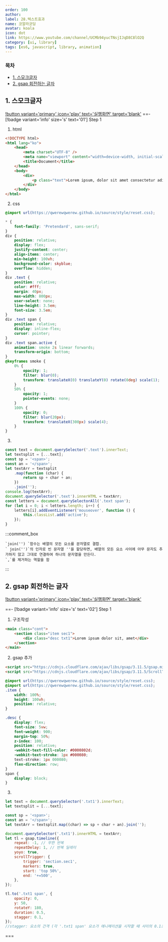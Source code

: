 ```yaml
---
order: 100
author:
label: 28.텍스트효과
name: 코알라코딩
avatar: koala
icon: dot
link: https://www.youtube.com/channel/UCMb94yucTNsjIJqD8C8lO2Q
category: [ui, library]
tags: [es6, javascript, library, animation]
---
```


### 목차 <!-- omit in toc -->
- [1. 스모크글자](#1-스모크글자)
- [2. gsap 회전하는 글자](#2-gsap-회전하는-글자)

## 1. 스모크글자

[!button variant='primary' icon='play' text='실행화면' target='blank'](https://qwerewqwerew.github.io/source/ui/text_effect/01/4-1.html)
==- [!badge variant='info' size='s' text='01'] Step 1

1. html

```html #
<!DOCTYPE html>
<html lang="ko">
	<head>
		<meta charset="UTF-8" />
		<meta name="viewport" content="width=device-width, initial-scale=1.0" />
		<title>Document</title>
	</head>
	<body>
		<div>
			<p class="text">Lorem ipsum, dolor sit amet consectetur adipisicing elit. Optio eius doloribus, ab obcaecati facere omnis reiciendis dolore quod quidem aperiam repellat tempora vitae at excepturi sunt doloremque et quonesciunt!</p>
		</div>
	</body>
</html>
```

2. css

```css # reset
@import url(https://qwerewqwerew.github.io/source/style/reset.css);
```

```css #
* {
	font-family: 'Pretendard', sans-serif;
}
div {
	position: relative;
	display: flex;
	justify-content: center;
	align-items: center;
	min-height: 100vh;
	background-color: skyblue;
	overflow: hidden;
}
div .text {
	position: relative;
	color: #fff;
	margin: 40px;
	max-width: 800px;
	user-select: none;
	line-height: 3.5em;
	font-size: 3.5em;
}
div .text span {
	position: relative;
	display: inline-flex;
	cursor: pointer;
}
div .text span.active {
	animation: smoke 2s linear forwards;
	transform-origin: bottom;
}
@keyframes smoke {
	0% {
		opacity: 1;
		filter: blur(0);
		transform: translateX(0) translateY(0) rotate(0deg) scale(1);
	}
	50% {
		opacity: 1;
		pointer-events: none;
	}
	100% {
		opacity: 0;
		filter: blur(20px);
		transform: translateX(300px) scale(4);
	}
}
```

3.

```js #
const text = document.querySelector('.text').innerText;
let textsplit = [...text];
const sp = '<span>';
const an = '</span>';
let textArr = textsplit
	.map(function (char) {
		return sp + char + an;
	})
	.join('');
console.log(textArr);
document.querySelector('.text').innerHTML = textArr;
const letters = document.querySelectorAll('.text span');
for (let i = 0; i < letters.length; i++) {
	letters[i].addEventListener('mouseover', function () {
		this.classList.add('active');
	});
}
```

:::comment_box

    `join('') `함수는 배열의 모든 요소를 문자열로 결합.
    ` join('')`의 인자로 빈 문자열 ''을 할당하면, 배열의 모든 요소 사이에 아무 문자도 추가하지 않고 그대로 연결하여 하나의 문자열을 만든다.
    `,`를 제거하는 역할을 함

:::

## 2. gsap 회전하는 글자

[!button variant='primary' icon='play' text='실행화면' target='blank'](https://qwerewqwerew.github.io/source/ui/text_effect/02/index.html)

==- [!badge variant='info' size='s' text='02'] Step 1

1. 구조작성

```html #
<main class="cont">
	<section class="item sec1">
		<div class="desc txt1">Lorem ipsum dolor sit, amet</div>
	</section>
</main>
```

2. gsap 추가

```html #
<script src="https://cdnjs.cloudflare.com/ajax/libs/gsap/3.11.5/gsap.min.js"></script>
<script src="https://cdnjs.cloudflare.com/ajax/libs/gsap/3.11.5/ScrollTrigger.min.js"></script>
```

```css #
@import url(https://qwerewqwerew.github.io/source/style/reset.css);
@import url(https://qwerewqwerew.github.io/source/style/reset.css);
.item {
	width: 100%;
	height: 100vh;
	position: relative;
}

.desc {
	display: flex;
	font-size: 5vw;
	font-weight: 900;
	margin-top: 50%;
	z-index: 100;
	position: relative;
	-webkit-text-fill-color: #0000802d;
	-webkit-text-stroke: 1px #000080;
	text-stroke: 1px 000080;
	flex-direction: row;
}
span {
	display: block;
}
```

3.

```js #
let text = document.querySelector('.txt1').innerText;
let textsplit = [...text];

const sp = '<span>';
const an = '</span>';
let textArr = textsplit.map((char) => sp + char + an).join('');

document.querySelector('.txt1').innerHTML = textArr;
let tl = gsap.timeline({
	repeat: -1, // 무한 반복
	repeatDelay: 1, // 반복 딜레이
	yoyo: true,
	scrollTrigger: {
		trigger: 'section.sec1',
		markers: true,
		start: 'top 50%',
		end: '+=500',
	},
});

tl.to('.txt1 span', {
	opacity: 0,
	y: 50,
	rotateY: 180,
	duration: 0.5,
	stagger: 0.1,
});
//stagger: 요소의 간격 (각 '.txt1 span' 요소가 애니메이션을 시작할 때 사이의 0.1초)
```

===
